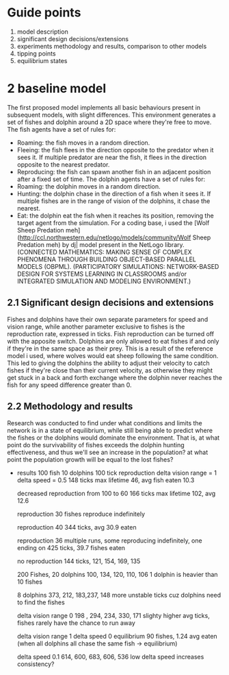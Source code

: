 # Guide points
1. model description
2. significant design decisions/extensions
3. experiments methodology and results, comparison to other models
5. tipping points
6. equilibrium states

# 2 baseline model
The first proposed model implements all basic behaviours present in subsequent models, with slight differences. This environment generates a set of fishes and dolphin around a 2D space where they're free to move.
The fish agents have a set of rules for:
- Roaming: the fish moves in a random direction.
- Fleeing: the fish flees in the direction opposite to the predator when it sees it. If multiple predator are near the fish, it flees in the direction opposite to the nearest predator.
- Reproducing: the fish can spawn another fish in an adjacent position after a fixed set of time.
The dolphin agents have a set of rules for:
- Roaming: the dolphin moves in a random direction.
- Hunting: the dolphin chase in the direction of a fish when it sees it. If multiple fishes are in the range of vision of the dolphins, it chase the nearest.
- Eat: the dolphin eat the fish when it reaches its position, removing the target agent from the simulation.
For a coding base, i used the [Wolf Sheep Predation meh](http://ccl.northwestern.edu/netlogo/models/community/Wolf Sheep Predation meh) by dj| model present in the NetLogo library. (CONNECTED MATHEMATICS: MAKING SENSE OF COMPLEX PHENOMENA THROUGH BUILDING OBJECT-BASED PARALLEL MODELS (OBPML).
(PARTICIPATORY SIMULATIONS: NETWORK-BASED DESIGN FOR SYSTEMS LEARNING IN CLASSROOMS and/or INTEGRATED SIMULATION AND MODELING ENVIRONMENT.)

## 2.1 Significant design decisions and extensions
Fishes and dolphins have their own separate parameters for speed and vision range, while another parameter exclusive to fishes is the reproduction rate, expressed in ticks. Fish reproduction can be turned off with the apposite switch.
Dolphins are only allowed to eat fishes if and only if they're in the same space as their prey. This is a result of the reference model i used, where wolves would eat sheep following the same condition.
This led to giving the dolphins the ability to adjust their velocity to catch fishes if they're close than their current velocity, as otherwise they might get stuck in a back and forth exchange where the dolphin never reaches the fish for any speed difference greater than 0.

## 2.2 Methodology and results
Research was conducted to find under what conditions and limits the network is in a state of equilibrium, while still being able to predict where the fishes or the dolphins would dominate the environment.
That is, at what point do the survivability of fishes exceeds the dolphin hunting effectiveness, and thus we'll see an increase in the population? at what point the population growth will be equal to the lost fishes?

- results
	100 fish
	10 dolphins
	100 tick reproduction
	delta vision range = 1
	delta speed = 0.5
	148 ticks
	max lifetime 46, avg fish eaten 10.3
	
	decreased reproduction from 100 to 60
	166 ticks
	max lifetime 102, avg 12.6
	
	reproduction 30
	fishes reproduce indefinitely
	
	reproduction 40
	344 ticks, avg 30.9 eaten
	
	reproduction 36
	multiple runs, some reproducing indefinitely, one ending on 425 ticks, 39.7 fishes eaten
	
	no reproduction
	144 ticks, 121, 154, 169, 135
	
	200 Fishes, 20 dolphins
	100, 134, 120, 110, 106
	1 dolphin is heavier than 10 fishes
	
	8 dolphins
	373, 212, 183,237,  148
	more unstable ticks cuz dolphins need to find the fishes
	
	delta vision range 0
	198 , 294, 234, 330, 171
	slighty higher avg ticks, fishes rarely have the chance to run away
	
	delta vision range 1
	delta speed 0
	equilibrium 90 fishes, 1.24 avg eaten (when all dolphins all chase the same fish -> equilibrium)
	
	delta speed 0.1
	614, 600, 683, 606, 536
	low delta speed increases consistency? 
	